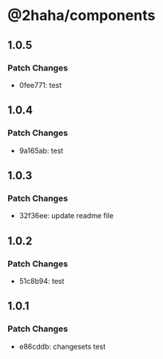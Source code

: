 # @2haha/components

## 1.0.5

### Patch Changes

- 0fee771: test

## 1.0.4

### Patch Changes

- 9a165ab: test

## 1.0.3

### Patch Changes

- 32f36ee: update readme file

## 1.0.2

### Patch Changes

- 51c8b94: test

## 1.0.1

### Patch Changes

- e86cddb: changesets test
